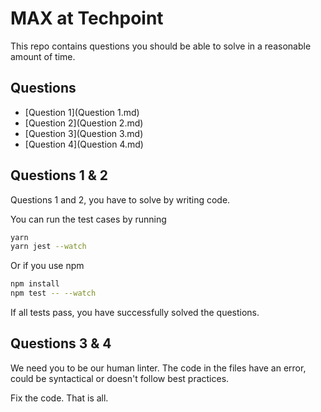 # MAX at Techpoint

This repo contains questions you should be able to solve in a reasonable amount of time.

## Questions

* [Question 1](Question 1.md)
* [Question 2](Question 2.md)
* [Question 3](Question 3.md)
* [Question 4](Question 4.md)

## Questions 1 & 2

Questions 1 and 2, you have to solve by writing code.

You can run the test cases by running

```bash
yarn
yarn jest --watch
```

Or if you use npm

```bash
npm install
npm test -- --watch
```

If all tests pass, you have successfully solved the questions.

## Questions 3 & 4

We need you to be our human linter. The code in the files have an error, could be syntactical or doesn't follow best practices.

Fix the code. That is all.
